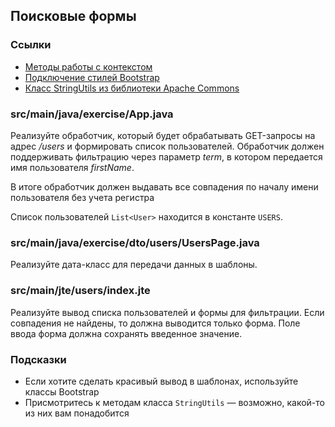 ## Поисковые формы

### Ссылки

* [Методы работы с контекстом](https://javalin.io/documentation#context)
* [Подключение стилей Bootstrap](https://getbootstrap.com/docs/5.1/getting-started/introduction/#css)
* [Класс StringUtils из библиотеки Apache Commons](https://commons.apache.org/proper/commons-lang/apidocs/org/apache/commons/lang3/StringUtils.html#startsWithIgnoreCase-java.lang.CharSequence-java.lang.CharSequence-)

### src/main/java/exercise/App.java

Реализуйте обработчик, который будет обрабатывать GET-запросы на адрес */users* и формировать список пользователей. 
Обработчик должен поддерживать фильтрацию через параметр *term*, в котором передается имя пользователя *firstName*.

В итоге обработчик должен выдавать все совпадения по началу имени пользователя без учета регистра

Список пользователей `List<User>` находится в константе `USERS`.

### src/main/java/exercise/dto/users/UsersPage.java

Реализуйте дата-класс для передачи данных в шаблоны.

### src/main/jte/users/index.jte

Реализуйте вывод списка пользователей и формы для фильтрации.
Если совпадения не найдены, то должна выводится только форма.
Поле ввода форма должна сохранять введенное значение.

### Подсказки

* Если хотите сделать красивый вывод в шаблонах, используйте классы Bootstrap
* Присмотритесь к методам класса `StringUtils` — возможно, какой-то из них вам понадобится
